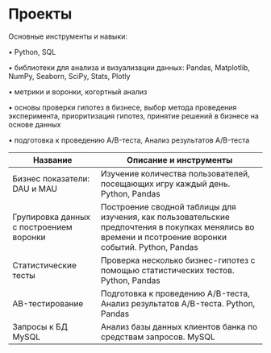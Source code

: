# Проекты
Основные инструменты и навыки:

 • Python, SQL
 
 • библиотеки для анализа и визуализации данных: Pandas, Matplotlib, NumPy, Seaborn, SciPy, Stats, Plotly
 
 • метрики и воронки, когортный анализ
 
 • основы проверки гипотез в бизнесе, выбор метода проведения эксперимента, приоритизация гипотез, принятие решений в бизнесе на основе данных
 
 • подготовка к проведению A/B-теста, Анализ результатов A/B-теста

 | Название | Описание и инструменты                                                       | 
|----------|-----------------------------------------------------------------|
| Бизнес показатели: DAU и MAU   | Изучение количества пользователей, посещающих игру каждый день. Python, Pandas               |
| Групировка данных с построением воронки    | Построение сводной таблицы для изучения, как пользовательские предпочтения в покупках менялись во времени и псотроение воронки событий. Python, Pandas                             |
| Статистические тесты      | Проверка несколько бизнес-гипотез с помощью статистических тестов. Python, Pandas                                        |
| AB-тестирование	   | Подготовка к проведению A/B-теста, Анализ результатов A/B-теста. Python, Pandas                                       |
| Запросы к БД MySQL	   | Анализ базы данных клиентов банка по средствам запросов. MySQL                                   |
